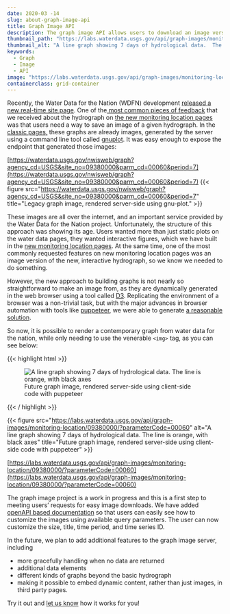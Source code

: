 ```yaml
---
date: 2020-03 -14
slug: about-graph-image-api
title: Graph Image API
description: The graph image API allows users to download an image version of the new dynamic hydrograph that is on the next generation monitoring location pages.
thumbnail_path: "https://labs.waterdata.usgs.gov/api/graph-images/monitoring-location/09380000/?parameterCode=00060&width=300&period=P7D"
thumbnail_alt: "A line graph showing 7 days of hydrological data.  The line is orange, with black axes"
keywords:
  - Graph
  - Image
  - API
image: "https://labs.waterdata.usgs.gov/api/graph-images/monitoring-location/09380000/?parameterCode=00060&width=300&period=P7D"
containerclass: grid-container
---
```


Recently, the Water Data for the Nation (WDFN) development [released a new real-time site page](https://waterdata.usgs.gov/blog/wdfn-tng/). One of the[ most common pieces of feedback](https://waterdata.usgs.gov/blog/wdfn-firstlook/) that we received about the hydrograph on [the new monitoring location pages](https://waterdata.usgs.gov/monitoring-location/09380000/) was that users need a way to save an image of a given hydrograph. In the [classic pages](https://waterdata.usgs.gov/nwis/uv?site_no=09380000)[,](https://waterdata.usgs.gov/nwis/uv?site_no=09380000) these graphs are already images, generated by the server using a command line tool called [gnuplot](http://www.gnuplot.info/). It was easy enough to expose the endpoint that generated those images:

[https://waterdata.usgs.gov/nwisweb/graph?agency_cd=USGS&site_no=09380000&parm_cd=00060&period=7](https://waterdata.usgs.gov/nwisweb/graph?agency_cd=USGS&site_no=09380000&parm_cd=00060&period=7)
{{< figure src="https://waterdata.usgs.gov/nwisweb/graph?agency_cd=USGS&site_no=09380000&parm_cd=00060&period=7" title="Legacy graph image, rendered server-side using gnu-plot." >}}

These images are all over the internet, and an important service provided by the Water Data for the Nation project.  Unfortunately, the structure of this approach was showing its age.  Users wanted more than just static plots on the water data pages, they wanted interactive figures, which we have built in the [new monitoring location pages](https://waterdata.usgs.gov/blog/wdfn-tng/).  At the same time, one of the most commonly requested features on new monitoring location pages was an image version of the new, interactive hydrograph, so we know we needed to do something.

However, the new approach to building graphs is not nearly so straightforward to make an image from, as they are dynamically generated in the web browser using a tool called [D3](https://d3js.org/). Replicating the environment of a browser was a non-trivial task, but with the major advances in browser automation with tools like [puppeteer](https://developers.google.com/web/tools/puppeteer/), we were able to generate [a reasonable solution](https://github.com/usgs/waterdataui/tree/master/graph-server).

So now, it is possible to render a contemporary graph from water data for the nation, while only needing to use the venerable `<img>` tag, as you can see below:


{{< highlight html >}}
<figure>
    <img 
    src="https://labs.waterdata.usgs.gov/api/graph-images/monitoring-location/09380000/?parameterCode=00060"
    alt="A line graph showing 7 days of hydrological data.  The line is orange, with black axes"
    >
    <figcaption>
      Future graph image, rendered server-side using client-side code with puppeteer
    </figcaption>
</figure>
{{< / highlight >}}



{{< figure src="https://labs.waterdata.usgs.gov/api/graph-images/monitoring-location/09380000/?parameterCode=00060" alt="A line graph showing 7 days of hydrological data.  The line is orange, with black axes" title="Future graph image, rendered server-side using client-side code with puppeteer" >}}

[https://labs.waterdata.usgs.gov/api/graph-images/monitoring-location/09380000/?parameterCode=00060](https://labs.waterdata.usgs.gov/api/graph-images/monitoring-location/09380000/?parameterCode=00060)



The graph image project is a work in progress and this is a first step to meeting users’ requests for 
easy image downloads. We have added [openAPI based documentation](https://labs.waterdata.usgs.gov/api/graph-images/api-docs/) so that users can easily see how to customize
the images using available query parameters. The user can now customize the size, title, time period, and time series ID.

In the future, we plan to add additional features to the graph image server, including

* more gracefully handling when no data are returned
* additional data elements
* different kinds of graphs beyond the basic hydrograph
* making it possible to embed dynamic content, rather than just images, in third party pages.


Try it out and [let us know](https://water.usgs.gov/contact/gsanswers?pemail=gs-w-ks_NWISWeb_Data_Inquiries&subject=Site+Number%3A+07144100&viewnote=%3CH1%3EUSGS+NWIS+Feedback+Request%3C%2FH1%3E%3Cp%3E%3Cb%3EPlease+enter+a+subject+in+the+form+below+that+briefly+summarizes+your+request%3C%2Fb%3E%3C%2Fp%3E) how it works for you!
